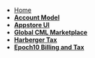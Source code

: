- [Home](/)
- <b>[Account Model](account-model/README.md)</b>
- <b>[Appstore UI](appstore_ui/README.md)</b>
- <b>[Global CML Marketplace](global_CML_trade_in_marketplace/README.md)</b>
- <b>[Harberger Tax](harberger_tax/README.md)</b>
- <b>[Epoch10 Billing and Tax](epoch10_billing_tax/README.md)</b>





